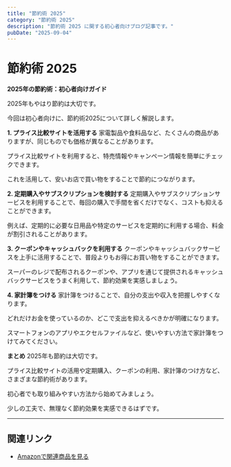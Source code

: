 ```yaml
---
title: "節約術 2025"
category: "節約術 2025"
description: "節約術 2025 に関する初心者向けブログ記事です。"
pubDate: "2025-09-04"
---
```


# 節約術 2025

**2025年の節約術：初心者向けガイド**

2025年もやはり節約は大切です。

今回は初心者向けに、節約術2025について詳しく解説します。



**1. プライス比較サイトを活用する**
家電製品や食料品など、たくさんの商品がありますが、同じものでも価格が異なることがあります。

プライス比較サイトを利用すると、特売情報やキャンペーン情報を簡単にチェックできます。

これを活用して、安いお店で買い物をすることで節約につながります。



**2. 定期購入やサブスクリプションを検討する**
定期購入やサブスクリプションサービスを利用することで、毎回の購入で手間を省くだけでなく、コストも抑えることができます。

例えば、定期的に必要な日用品や特定のサービスを定期的に利用する場合、料金が割引されることがあります。



**3. クーポンやキャッシュバックを利用する**
クーポンやキャッシュバックサービスを上手に活用することで、普段よりもお得にお買い物をすることができます。

スーパーのレジで配布されるクーポンや、アプリを通じて提供されるキャッシュバックサービスをうまく利用して、節約効果を実感しましょう。



**4. 家計簿をつける**
家計簿をつけることで、自分の支出や収入を把握しやすくなります。

どれだけお金を使っているのか、どこで支出を抑えるべきかが明確になります。

スマートフォンのアプリやエクセルファイルなど、使いやすい方法で家計簿をつけてみてください。



**まとめ**
2025年も節約は大切です。

プライス比較サイトの活用や定期購入、クーポンの利用、家計簿のつけ方など、さまざまな節約術があります。

初心者でも取り組みやすい方法から始めてみましょう。

少しの工夫で、無理なく節約効果を実感できるはずです。



---

## 関連リンク

- [Amazonで関連商品を見る](https://www.amazon.co.jp/s?k=%E7%AF%80%E7%B4%84%E8%A1%93+2025&tag=autowritehubai-22)
